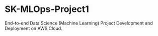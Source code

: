 # SK-MLOps-Project1
End-to-end Data Science (Machine Learning) Project Development and Deployment on AWS Cloud.
